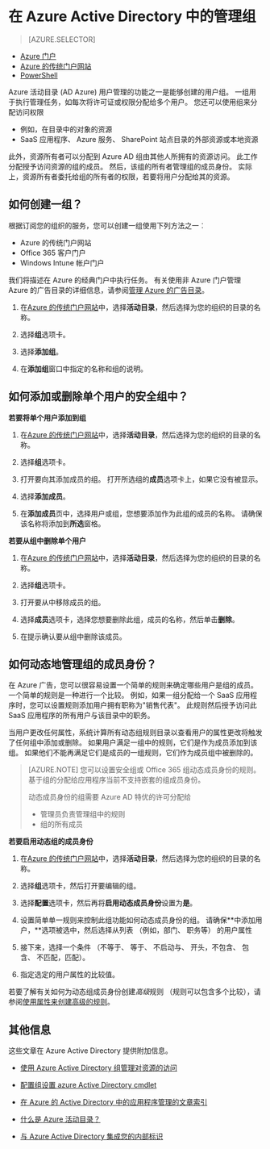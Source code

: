 <properties
    pageTitle="管理在 Azure Active Directory 组 |Microsoft Azure"
    description="如何创建和管理组来管理 Azure 使用 Azure 活动目录的用户。"
    services="active-directory"
    documentationCenter=""
    authors="curtand"
    manager="femila"
    editor=""/>

<tags
    ms.service="active-directory"
    ms.workload="identity"
    ms.tgt_pltfrm="na"
    ms.devlang="na"
    ms.topic="get-started-article"
    ms.date="09/29/2016"
    ms.author="curtand"/>


# <a name="managing-groups-in-azure-active-directory"></a>在 Azure Active Directory 中的管理组

> [AZURE.SELECTOR]
- [Azure 门户](active-directory-groups-create-azure-portal.md)
- [Azure 的传统门户网站](active-directory-accessmanagement-manage-groups.md)
- [PowerShell](active-directory-accessmanagement-groups-settings-v2-cmdlets.md)


Azure 活动目录 (AD Azure) 用户管理的功能之一是能够创建的用户组。 一组用于执行管理任务，如每次将许可证或权限分配给多个用户。 您还可以使用组来分配访问权限

- 例如，在目录中的对象的资源
- SaaS 应用程序、 Azure 服务、 SharePoint 站点目录的外部资源或本地资源

此外，资源所有者可以分配到 Azure AD 组由其他人所拥有的资源访问。 此工作分配授予访问资源的组的成员。 然后，该组的所有者管理组的成员身份。 实际上，资源所有者委托给组的所有者的权限，若要将用户分配给其的资源。

## <a name="how-do-i-create-a-group"></a>如何创建一组？

根据订阅您的组织的服务，您可以创建一组使用下列方法之一︰
- Azure 的传统门户网站
- Office 365 客户门户
- Windows Intune 帐户门户

我们将描述在 Azure 的经典门户中执行任务。 有关使用非 Azure 门户管理 Azure 的广告目录的详细信息，请参阅[管理 Azure 的广告目录](active-directory-administer.md)。

1. 在[Azure 的传统门户网站](https://manage.windowsazure.com)中，选择**活动目录**，然后选择为您的组织的目录的名称。

2. 选择**组**选项卡。

3. 选择**添加组**。

4. 在**添加组**窗口中指定的名称和组的说明。


## <a name="how-do-i-add-or-remove-individual-users-in-a-security-group"></a>如何添加或删除单个用户的安全组中？

**若要将单个用户添加到组**

1. 在[Azure 的传统门户网站](https://manage.windowsazure.com)中，选择**活动目录**，然后选择为您的组织的目录的名称。

2. 选择**组**选项卡。

3. 打开要向其添加成员的组。 打开所选组的**成员**选项卡上，如果它没有被显示。

4. 选择**添加成员**。

5. 在**添加成员**页中，选择用户或组，您想要添加作为此组的成员的名称。 请确保该名称将添加到**所选**窗格。


**若要从组中删除单个用户**

1. 在[Azure 的传统门户网站](https://manage.windowsazure.com)中，选择**活动目录**，然后选择为您的组织的目录的名称。

2. 选择**组**选项卡。

3. 打开要从中移除成员的组。

4. 选择**成员**选项卡，选择您想要删除此组，成员的名称，然后单击**删除**。

6. 在提示确认要从组中删除该成员。


## <a name="how-can-i-manage-the-membership-of-a-group-dynamically"></a>如何动态地管理组的成员身份？

在 Azure 广告，您可以很容易设置一个简单的规则来确定哪些用户是组的成员。 一个简单的规则是一种进行一个比较。 例如，如果一组分配给一个 SaaS 应用程序时，您可以设置规则添加用户拥有职称为"销售代表"。 此规则然后授予访问此 SaaS 应用程序的所有用户与该目录中的职务。

当用户更改任何属性，系统计算所有动态组规则目录以查看用户的属性更改将触发了任何组中添加或删除。 如果用户满足一组中的规则，它们是作为成员添加到该组。 如果他们不能再满足它们是成员的一组规则，它们作为成员组中被删除的。

> [AZURE.NOTE] 您可以设置安全组或 Office 365 组动态成员身份的规则。 基于组的分配给应用程序当前不支持嵌套的组成员身份。
>
> 动态成员身份的组需要 Azure AD 特优的许可分配给
>
> - 管理员负责管理组中的规则
> - 组的所有成员

**若要启用动态组的成员身份**

1. 在[Azure 的传统门户网站](https://manage.windowsazure.com)中，选择**活动目录**，然后选择为您的组织的目录的名称。

2. 选择**组**选项卡，然后打开要编辑的组。

3. 选择**配置**选项卡，然后再将**启用动态成员身份**设置为**是**。

4. 设置简单单一规则来控制此组功能如何动态成员身份的组。 请确保**中添加用户，**选项被选中，然后选择从列表 （例如，部门、 职务等） 的用户属性

5. 接下来，选择一个条件 （不等于、 等于、 不启动与、 开头，不包含、 包含、 不匹配，匹配）。

6. 指定选定的用户属性的比较值。

若要了解有关如何为动态组成员身份创建*高级*规则 （规则可以包含多个比较），请参阅[使用属性来创建高级的规则](active-directory-accessmanagement-groups-with-advanced-rules.md)。

## <a name="additional-information"></a>其他信息

这些文章在 Azure Active Directory 提供附加信息。

* [使用 Azure Active Directory 组管理对资源的访问](active-directory-manage-groups.md)

* [配置组设置 azure Active Directory cmdlet](active-directory-accessmanagement-groups-settings-cmdlets.md)

* [在 Azure 的 Active Directory 中的应用程序管理的文章索引](active-directory-apps-index.md)

* [什么是 Azure 活动目录？](active-directory-whatis.md)

* [与 Azure Active Directory 集成您的内部标识](active-directory-aadconnect.md)
